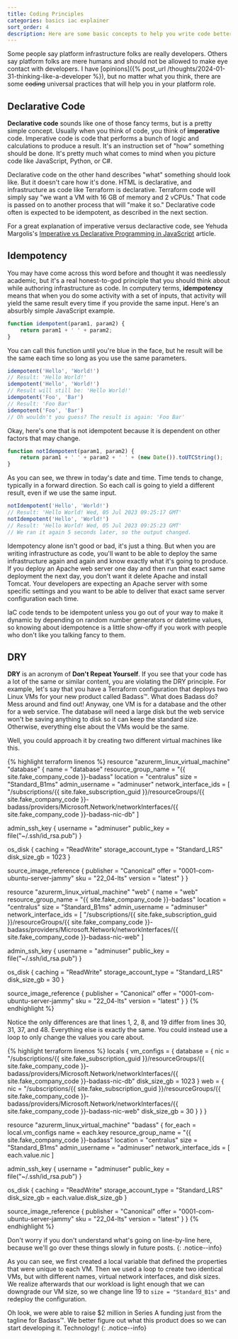 ```yaml
---
title: Coding Principles
categories: basics iac explainer
sort_order: 4
description: Here are some basic concepts to help you write code better
---
```

Some people say platform infrastructure folks are really developers. Others say platform folks are mere humans and should not be allowed to make eye contact with developers. I have [opinions]({% post_url /thoughts/2024-01-31-thinking-like-a-developer %}), but no matter what you think, there are some ~~coding~~ universal practices that will help you in your platform role.<!--more-->

## Declarative Code

**Declarative code** sounds like one of those fancy terms, but is a pretty simple concept. Usually when you think of code, you think of **imperative** code. Imperative code is code that performs a bunch of logic and calculations to produce a result. It's an instruction set of "how" something should be done. It's pretty much what comes to mind when you picture code like JavaScript, Python, or C#.

Declarative code on the other hand describes "what" something should look like. But it doesn't care how it's done. HTML is declarative, and infrastructure as code like Terraform is declarative. Terraform code will simply say "we want a VM with 16 GB of memory and 2 vCPUs." That code is passed on to another process that will "make it so." Declarative code often is expected to be idempotent, as described in the next section.

For a great explanation of imperative versus declaractive code, see Yehuda Margolis's [Imperative vs Declarative Programming in JavaScript](https://www.linkedin.com/pulse/imperative-vs-declarative-programming-javascript-yehuda-margolis) article.

## Idempotency

You may have come across this word before and thought it was needlessly academic, but it's a real honest-to-god principle that you should think about while authoring infrastructure as code. In computery terms, **idempotency** means that when you do some activity with a set of inputs, that activity will yield the same result every time if you provide the same input. Here's an absurbly simple JavaScript example.

``` javascript
function idempotent(param1, param2) {
    return param1 + ' ' + param2;
}
```

You can call this function until you're blue in the face, but he result will be the same each time so long as you use the same parameters.

``` javascript
idempotent('Hello', 'World!')
// Result: 'Hello World!'
idempotent('Hello', 'World!')
// Result will still be: 'Hello World!'
idempotent('Foo', 'Bar')
// Result: 'Foo Bar'
idempotent('Foo', 'Bar')
// Oh wouldn't you guess? The result is again: 'Foo Bar'
```

Okay, here's one that is not idempotent because it is dependent on other factors that may change.

``` javascript
function notIdempotent(param1, param2) {
    return param1 + ' ' + param2 + ' ' + (new Date()).toUTCString();
}
```

As you can see, we threw in today's date and time. Time tends to change, typically in a forward direction. So each call is going to yield a different result, even if we use the same input.

``` javascript
notIdempotent('Hello', 'World!')
// Result: 'Hello World! Wed, 05 Jul 2023 09:25:17 GMT'
notIdempotent('Hello', 'World!')
// Result: 'Hello World! Wed, 05 Jul 2023 09:25:23 GMT'
// We ran it again 5 seconds later, so the output changed.
```

Idempotency alone isn't good or bad, it's just a thing. But when you are writing infrastructure as code, you'll want to be able to deploy the same infrastructure again and again and know exactly what it's going to produce. If you deploy an Apache web server one day and then run that exact same deployment the next day, you don't want it delete Apache and install Tomcat. Your developers are expecting an Apache server with some specific settings and you want to be able to deliver that exact same server configuration each time.

IaC code tends to be idempotent unless you go out of your way to make it dynamic by depending on random number generators or datetime values, so knowing about idempotence is a little show-offy if you work with people who don't like you talking fancy to them.

## DRY

**DRY** is an acronym of **Don't Repeat Yourself**. If you see that your code has a lot of the same or similar content, you are violating the DRY principle. For example, let's say that you have a Terraform configuration that deploys two Linux VMs for your new product called Badass™. What does Badass do? Mess around and find out! Anyway, one VM is for a database and the other for a web service. The database will need a large disk but the web service won't be saving anything to disk so it can keep the standard size. Otherwise, everything else about the VMs would be the same.

Well, you could approach it by creating two different virtual machines like this.

{% highlight terraform linenos %}
resource "azurerm_linux_virtual_machine" "database" {
  name                = "database"
  resource_group_name = "{{ site.fake_company_code }}-badass"
  location            = "centralus"
  size                = "Standard_B1ms"
  admin_username      = "adminuser"
  network_interface_ids = [
    "/subscriptions/{{ site.fake_subscription_guid }}/resourceGroups/{{ site.fake_company_code }}-badass/providers/Microsoft.Network/networkInterfaces/{{ site.fake_company_code }}-badass-nic-db"
  ]

  admin_ssh_key {
    username   = "adminuser"
    public_key = file("~/.ssh/id_rsa.pub")
  }

  os_disk {
    caching              = "ReadWrite"
    storage_account_type = "Standard_LRS"
    disk_size_gb         = 1023
  }

  source_image_reference {
    publisher = "Canonical"
    offer     = "0001-com-ubuntu-server-jammy"
    sku       = "22_04-lts"
    version   = "latest"
  }
}

resource "azurerm_linux_virtual_machine" "web" {
  name                = "web"
  resource_group_name = "{{ site.fake_company_code }}-badass"
  location            = "centralus"
  size                = "Standard_B1ms"
  admin_username      = "adminuser"
  network_interface_ids = [
    "/subscriptions/{{ site.fake_subscription_guid }}/resourceGroups/{{ site.fake_company_code }}-badass/providers/Microsoft.Network/networkInterfaces/{{ site.fake_company_code }}-badass-nic-web"
  ]

  admin_ssh_key {
    username   = "adminuser"
    public_key = file("~/.ssh/id_rsa.pub")
  }

  os_disk {
    caching              = "ReadWrite"
    storage_account_type = "Standard_LRS"
    disk_size_gb         = 30
  }

  source_image_reference {
    publisher = "Canonical"
    offer     = "0001-com-ubuntu-server-jammy"
    sku       = "22_04-lts"
    version   = "latest"
  }
}
{% endhighlight %}

Notice the only differences are that lines 1, 2, 8, and 19 differ from lines 30, 31, 37, and 48. Everything else is exactly the same. You could instead use a loop to only change the values you care about.

{% highlight terraform linenos %}
locals {
  vm_configs = {
    database = {
      nic = "/subscriptions/{{ site.fake_subscription_guid }}/resourceGroups/{{ site.fake_company_code }}-badass/providers/Microsoft.Network/networkInterfaces/{{ site.fake_company_code }}-badass-nic-db"
      disk_size_gb = 1023
    }
    web = {
      nic = "/subscriptions/{{ site.fake_subscription_guid }}/resourceGroups/{{ site.fake_company_code }}-badass/providers/Microsoft.Network/networkInterfaces/{{ site.fake_company_code }}-badass-nic-web"
      disk_size_gb = 30
    }
  }
}

resource "azurerm_linux_virtual_machine" "badass" {
  for_each            = local.vm_configs
  name                = each.key
  resource_group_name = "{{ site.fake_company_code }}-badass"
  location            = "centralus"
  size                = "Standard_B1ms"
  admin_username      = "adminuser"
  network_interface_ids = [
    each.value.nic
  ]

  admin_ssh_key {
    username   = "adminuser"
    public_key = file("~/.ssh/id_rsa.pub")
  }

  os_disk {
    caching              = "ReadWrite"
    storage_account_type = "Standard_LRS"
    disk_size_gb         = each.value.disk_size_gb
  }

  source_image_reference {
    publisher = "Canonical"
    offer     = "0001-com-ubuntu-server-jammy"
    sku       = "22_04-lts"
    version   = "latest"
  }
}
{% endhighlight %}

Don't worry if you don't understand what's going on line-by-line here, because we'll go over these things slowly in future posts.
{: .notice--info}

As you can see, we first created a local variable that defined the properties that were unique to each VM. Then we used a loop to create two identical VMs, but with different names, virtual network interfaces, and disk sizes. We realize afterwards that our workload is light enough that we can downgrade our VM size, so we change line 19 to `size = "Standard_B1s"` and redeploy the configuration.

Oh look, we were able to raise $2 million in Series A funding just from the tagline for Badass™. We better figure out what this product does so we can start developing it. Technology!
{: .notice--info}